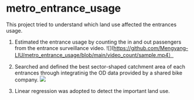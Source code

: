 # metro_entrance_usage


This project tried to understand which land use affected the entrances usage.

1. Estimated the entrance usage by counting the in and out passengers from the entrance surveillance video.
![](https://github.com/Mengyang-LIU/metro_entrance_usage/blob/main/video_count/sample.mp4）
2. Searched and defined the best sector-shaped catchment area of each entrances through integratinig the OD data provided by a shared bike company.
![](https://github.com/Mengyang-LIU/metro_entrance_usage/blob/main/Artboard%203.jpg)

3. Linear regression was adopted to detect the important land use.
